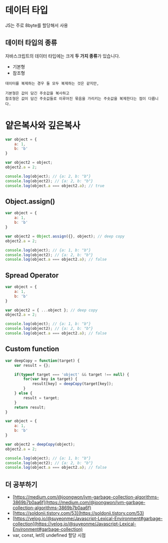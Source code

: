 # 데이터 타입

JS는 주로 8byte를 할당해서 사용

## 데이터 타입의 종류

자바스크립트의 데이터 타입에는 크게 **두 가지 종류**가 있습니다.

- 기본형
- 참조형

```
데이터를 복제하는 경우 둘 모두 복제하는 것은 같지만,

기본형은 값이 담긴 주솟값을 복사하고
참조형은 값이 담긴 주솟값들로 이루어진 묶음을 가리키는 주솟값을 복제한다는 점이 다릅니다.
```

# 얕은복사와 깊은복사

```jsx
var object = {
	a: 1,
	b: 'b'
}

var object2 = object;
object2.a = 2;

console.log(object); // {a: 2, b: "b"}
console.log(object2); // {a: 2, b: "b"}
console.log(object.a === object2.a); // true
```

## Object.assign()

```jsx
var object = {
	a: 1,
	b: 'b'
}

var object2 = Object.assign({}, object); // deep copy
object2.a = 2;

console.log(object); // {a: 1, b: "b"}
console.log(object2); // {a: 2, b: "b"}
console.log(object.a === object2.a); // false
```

## Spread Operator

```jsx
var object = {
	a: 1,
	b: 'b'
}

var object2 = { ...object }; // deep copy
object2.a = 2;

console.log(object); // {a: 1, b: "b"}
console.log(object2); // {a: 2, b: "b"}
console.log(object.a === object2.a); // false
```

## Custom function

```jsx
var deepCopy = function(target) {
	var result = {};

	if(typeof target === 'object' && target !== null) {
		for(var key in target) {
			result[key] = deepCopy(target[key]);
		}
	} else {
		result = target;
	}
	return result;
}

var object = {
	a: 1,
	b: 'b'
}

var object2 = deepCopy(object);
object2.a = 2;

console.log(object); // {a: 1, b: "b"}
console.log(object2); // {a: 2, b: "b"}
console.log(object.a === object2.a); // false
```

## 더 공부하기

- [https://medium.com/@joongwon/jvm-garbage-collection-algorithms-3869b7b0aa6f](https://medium.com/@joongwon/jvm-garbage-collection-algorithms-3869b7b0aa6f)
- [https://soldonii.tistory.com/53](https://soldonii.tistory.com/53)
- [https://velog.io/@suyeonme/Javascript-Lexical-Environment#garbage-collection](https://velog.io/@suyeonme/Javascript-Lexical-Environment#garbage-collection)
- var, const, let의 undefined 할당 시점